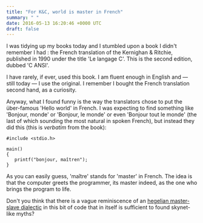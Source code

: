 ```yaml
---
title: "For K&C, world is master in French"
summary: " "
date: 2016-05-13 16:20:46 +0000 UTC
draft: false
---
```

I was tidying up my books today and I stumbled upon a book I didn't remember I had : the French translation of the Kernighan &amp; Ritchie, published in 1990 under the title 'Le langage C'. This is the second edition, dubbed 'C ANSI'.

I have rarely, if ever, used this book. I am fluent enough in English and — still today — I use the original. I remember I bought the French translation second hand, as a curiosity.

Anyway, what I found funny is the way the translators chose to put the über-famous 'Hello world' in French. I was expecting to find something like 'Bonjour, monde' or 'Bonjour, le monde' or even 'Bonjour tout le monde' (the last of which sounding the most natural in spoken French), but instead they did this (this is <em>verbatim</em> from the book):
<pre><code>#include &lt;stdio.h&gt;

main()
{
   printf("bonjour, maîtren");
}
</code></pre>
As you can easily guess, 'maître' stands for 'master' in French. The idea is that the computer greets the programmer, its master indeed, as the one who brings the program to life.

Don't you think that there is a vague reminiscence of an <a href="https://en.wikipedia.org/wiki/Master%E2%80%93slave_dialectic">hegelian master-slave dialectic</a> in this bit of code that in itself is sufficient to found skynet-like myths?

